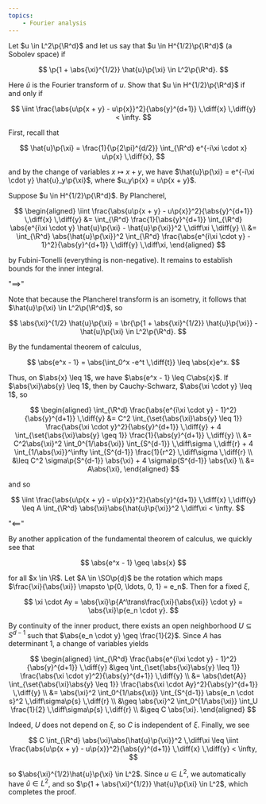 ```yaml
---
topics:
    - Fourier analysis
---
```


<problem>

Let $u \in L^2\p{\R^d}$ and let us say that $u \in H^{1/2}\p{\R^d}$ (a Sobolev space) if

$$
\p{1 + \abs{\xi}^{1/2}} \hat{u}\p{\xi} \in L^2\p{\R^d}.
$$

Here $\hat{u}$ is the Fourier transform of $u$. Show that $u \in H^{1/2}\p{\R^d}$ if and only if

$$
\iint \frac{\abs{u\p{x + y} - u\p{x}}^2}{\abs{y}^{d+1}} \,\diff{x} \,\diff{y} < \infty.
$$

</problem>

<solution>

First, recall that

$$
\hat{u}\p{\xi}
    = \frac{1}{\p{2\pi}^{d/2}} \int_{\R^d} e^{-i\xi \cdot x} u\p{x} \,\diff{x},
$$

and by the change of variables $x \mapsto x + y$, we have $\hat{u}\p{\xi} = e^{-i\xi \cdot y} \hat{u}_y\p{\xi}$, where $u_y\p{x} = u\p{x + y}$.

Suppose $u \in H^{1/2}\p{\R^d}$. By Plancherel,

$$
\begin{aligned}
    \iint \frac{\abs{u\p{x + y} - u\p{x}}^2}{\abs{y}^{d+1}} \,\diff{x} \,\diff{y}
        &= \int_{\R^d} \frac{1}{\abs{y}^{d+1}} \int_{\R^d} \abs{e^{i\xi \cdot y} \hat{u}\p{\xi} - \hat{u}\p{\xi}}^2 \,\diff\xi \,\diff{y} \\
        &= \int_{\R^d} \abs{\hat{u}\p{\xi}}^2 \int_{\R^d} \frac{\abs{e^{i\xi \cdot y} - 1}^2}{\abs{y}^{d+1}} \,\diff{y} \,\diff\xi,
\end{aligned}
$$

by Fubini-Tonelli (everything is non-negative). It remains to establish bounds for the inner integral.

"$\implies$"

Note that because the Plancherel transform is an isometry, it follows that $\hat{u}\p{\xi} \in L^2\p{\R^d}$, so

$$
\abs{\xi}^{1/2} \hat{u}\p{\xi} = \br{\p{1 + \abs{\xi}^{1/2}} \hat{u}\p{\xi}} - \hat{u}\p{\xi} \in L^2\p{\R^d}.
$$

By the fundamental theorem of calculus,

$$
\abs{e^x - 1}
    = \abs{\int_0^x -e^t \,\diff{t}}
    \leq \abs{x}e^x.
$$

Thus, on $\abs{x} \leq 1$, we have $\abs{e^x - 1} \leq C\abs{x}$. If $\abs{\xi}\abs{y} \leq 1$, then by Cauchy-Schwarz, $\abs{\xi \cdot y} \leq 1$, so

$$
\begin{aligned}
    \int_{\R^d} \frac{\abs{e^{i\xi \cdot y} - 1}^2}{\abs{y}^{d+1}} \,\diff{y}
        &= C^2 \int_{\set{\abs{\xi}\abs{y} \leq 1}} \frac{\abs{\xi \cdot y}^2}{\abs{y}^{d+1}} \,\diff{y} + 4 \int_{\set{\abs{\xi}\abs{y} \geq 1}} \frac{1}{\abs{y}^{d+1}} \,\diff{y} \\
        &= C^2\abs{\xi}^2 \int_0^{1/\abs{\xi}} \int_{S^{d-1}} \,\diff\sigma \,\diff{r} + 4 \int_{1/\abs{\xi}}^\infty \int_{S^{d-1}} \frac{1}{r^2} \,\diff\sigma \,\diff{r} \\
        &\leq C^2 \sigma\p{S^{d-1}} \abs{\xi} + 4 \sigma\p{S^{d-1}} \abs{\xi} \\
        &= A\abs{\xi},
\end{aligned}
$$

and so

$$
\iint \frac{\abs{u\p{x + y} - u\p{x}}^2}{\abs{y}^{d+1}} \,\diff{x} \,\diff{y}
    \leq A \int_{\R^d} \abs{\xi}\abs{\hat{u}\p{\xi}}^2 \,\diff\xi
    < \infty.
$$

"$\impliedby$"

By another application of the fundamental theorem of calculus, we quickly see that

$$
\abs{e^x - 1} \geq \abs{x}
$$

for all $x \in \R$. Let $A \in \SO\p{d}$ be the rotation which maps $\frac{\xi}{\abs{\xi}} \mapsto \p{0, \ldots, 0, 1} = e_n$. Then for a fixed $\xi$,

$$
\xi \cdot Ay
    = \abs{\xi}\p{A^\trans\frac{\xi}{\abs{\xi}} \cdot y}
    = \abs{\xi}\p{e_n \cdot y}.
$$

By continuity of the inner product, there exists an open neighborhood $U \subseteq S^{d-1}$ such that $\abs{e_n \cdot y} \geq \frac{1}{2}$. Since $A$ has determinant $1$, a change of variables yields

$$
\begin{aligned}
    \int_{\R^d} \frac{\abs{e^{i\xi \cdot y} - 1}^2}{\abs{y}^{d+1}} \,\diff{y}
        &\geq \int_{\set{\abs{\xi}\abs{y} \leq 1}} \frac{\abs{\xi \cdot y}^2}{\abs{y}^{d+1}} \,\diff{y} \\
        &= \abs{\det{A}} \int_{\set{\abs{\xi}\abs{y} \leq 1}} \frac{\abs{\xi \cdot Ay}^2}{\abs{y}^{d+1}} \,\diff{y} \\
        &= \abs{\xi}^2 \int_0^{1/\abs{\xi}} \int_{S^{d-1}} \abs{e_n \cdot s}^2 \,\diff\sigma\p{s} \,\diff{r} \\
        &\geq \abs{\xi}^2 \int_0^{1/\abs{\xi}} \int_U \frac{1}{2} \,\diff\sigma\p{s} \,\diff{r} \\
        &\geq C \abs{\xi}.
\end{aligned}
$$

Indeed, $U$ does not depend on $\xi$, so $C$ is independent of $\xi$. Finally, we see

$$
C \int_{\R^d} \abs{\xi}\abs{\hat{u}\p{\xi}}^2 \,\diff\xi
    \leq \iint \frac{\abs{u\p{x + y} - u\p{x}}^2}{\abs{y}^{d+1}} \,\diff{x} \,\diff{y}
    < \infty,
$$

so $\abs{\xi}^{1/2}\hat{u}\p{\xi} \in L^2$. Since $u \in L^2$, we automatically have $\hat{u} \in L^2$, and so $\p{1 + \abs{\xi}^{1/2}} \hat{u}\p{\xi} \in L^2$, which completes the proof.

</solution>
